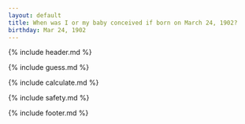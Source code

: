 ```yaml
---
layout: default
title: When was I or my baby conceived if born on March 24, 1902?
birthday: Mar 24, 1902
---
```


{% include header.md %}

{% include guess.md %}

{% include calculate.md %}

{% include safety.md %}

{% include footer.md %}



